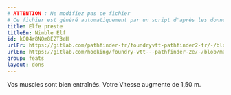```yaml
---
# ATTENTION : Ne modifiez pas ce fichier
# Ce fichier est généré automatiquement par un script d'après les données du module Foundry VTT officiel et de sa traduction
title: Elfe preste
titleEn: Nimble Elf
id: kCO4r8NOm8E2T3eH
urlFr: https://gitlab.com/pathfinder-fr/foundryvtt-pathfinder2-fr/-/blob/master/data/feats/kCO4r8NOm8E2T3eH.htm
urlEn: https://gitlab.com/hooking/foundry-vtt---pathfinder-2e/-/blob/master/packs/data/feats.db/nimble-elf.json
group: feats
layout: dons
---
```

Vos muscles sont bien entraînés. Votre Vitesse augmente de 1,50 m.


